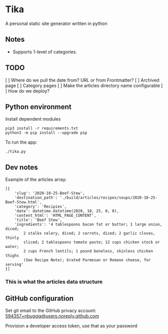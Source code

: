 # Tika
A personal static site generator written in python

## Notes

* Supports 1-level of categories. 

## TODO

[ ] Where do we pull the date from? URL or from Frontmatter?
[ ] Archived page
[ ] Category pages
[ ] Make the articles directory name configurable
[ ] How do we deploy? 


## Python environment

Install dependent modules

    pip3 install -r requirements.txt 
    python3 -m pip install --upgrade pip

To run the app:

    ./tika.py

## Dev notes

Example of the articles array:

    [{
        'slug': '2020-10-25-Beef-Stew', 
        'destination_path': './build/articles/recipes/soups/2020-10-25-Beef-Stew.html', 
        'category': 'Recipies',
        'date': datetime.datetime(2020, 10, 25, 0, 0), 
        'content_html': 'HTML_PAGE_CONTENT', 
        'title': 'Beef Stew', 
        'ingredients': '4 tablespoons bacon fat or butter; 1 large onion, diced; 
            2 stalks celery, diced; 2 carrots, diced; 2 garlic cloves, thinly 
            sliced; 2 tablespoons tomato paste; 12 cups chicken stock or water; 
            2 cups French lentils; 1 pound boneless, skinless chicken thighs 
            (See Recipe Note); Grated Parmesan or Romano cheese, for serving'
    }]


### This is what the articles data structure

## GitHub configuration

Set git email to the GitHub privacy account: 594357+nbuggia@users.noreply.github.com

Provision a developer access token, use that as your password
